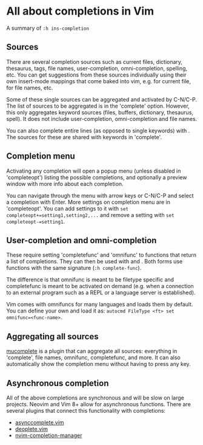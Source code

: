 # All about completions in Vim

A summary of `:h ins-completion`

## Sources

There are several completion sources such as current files, dictionary,
thesaurus, tags, file names, user-completion, omni-completion, spelling, etc.
You can get suggestions from these sources individually using their own
insert-mode mappings that come baked into vim, e.g. <C-x><C-n> for current file,
<C-x><C-f> for file names, etc.

Some of these single sources can be aggregated and activated by C-N/C-P. The
list of sources to be aggregated is in the 'complete' option. However, this
only aggregates keyword sources (files, buffers, dictionary, thesaurus, spell).
It does not include user-completion, omni-completion and file names.

You can also complete entire lines (as opposed to single keywords) with <C-x><C-l>.
The sources for these are shared with keywords in 'complete'.

## Completion menu

Activating any completion will open a popup menu (unless disabled in
'completeopt') listing the possible completions, and optionally a preview
window with more info about each completion.

You can navigate through the menu with arrow keys or C-N/C-P and select a
completion with Enter. More settings on completion menu are in 'completeopt'.
You can add settings to it with `set completeopt+=setting1,setting2,...` and
remove a setting with `set completeopt-=setting1`.

## User-completion and omni-completion

These require setting 'completefunc' and 'omnifunc' to functions that return a
list of completions. They can then be used with <C-x><C-u> and <C-x><C-o>. Both
forms use functions with the same signature (`:h complete-func`).

The difference is that omnifunc is meant to be filetype specific and
completefunc is meant to be activated on demand (e.g. when a connection to an
external program such as a REPL or a language server is established).

Vim comes with omnifuncs for many languages and loads them by default. You can
define your own and load it as: `autocmd FileType <ft> set
omnifunc=<func-name>`.

## Aggregating all sources

[mucomplete](https://github.com/lifepillar/vim-mucomplete) is a plugin that can
aggregate all sources: everything in 'complete', file names, omnifunc,
completefunc, and more. It can also automatically show the completion menu
without having to press any key.

## Asynchronous completion

All of the above completions are synchronous and will be slow on large projects.
Neovim and Vim 8+ allow for asynchronous functions. There are several plugins
that connect this functionality with completions:

- [asynccomplete.vim](https://github.com/prabirshrestha/asycomplete.vim)
- [deoplete.vim](https://github.com/Shougo/deoplete.vim)
- [nvim-completion-manager](https://github.com/roxma/nvim-completion-manager)
